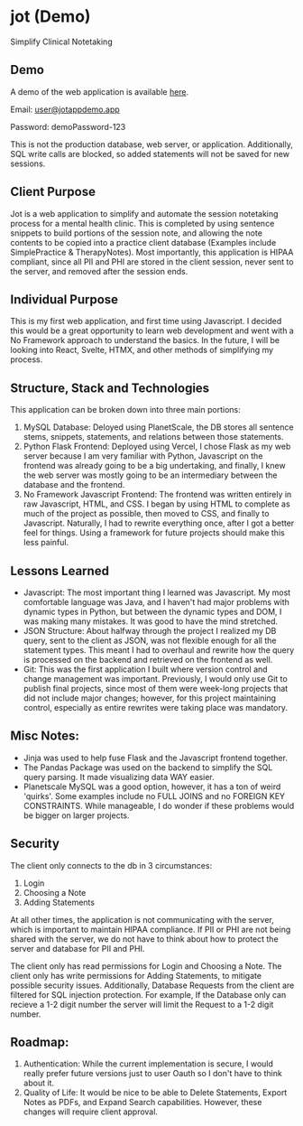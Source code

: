 # jot (Demo)
Simplify Clinical Notetaking

## Demo
A demo of the web application is available [here](https://jotapp-demo.vercel.app/).

Email: user@jotappdemo.app

Password: demoPassword-123

This is not the production database, web server, or application. Additionally, SQL write calls are blocked, so added statements will not be saved for new sessions.

## Client Purpose
Jot is a web application to simplify and automate the session notetaking process for a mental health clinic. This is completed by using sentence snippets to build portions of the session note, and allowing the note contents to be copied into a practice client database (Examples include SimplePractice & TherapyNotes). Most importantly, this application is HIPAA compliant, since all PII and PHI are stored in the client session, never sent to the server, and removed after the session ends.

## Individual Purpose
This is my first web application, and first time using Javascript. I decided this would be a great opportunity to learn web development and went with a No Framework approach to understand the basics. In the future, I will be looking into React, Svelte, HTMX, and other methods of simplifying my process.

## Structure, Stack and Technologies
This application can be broken down into three main portions:
1. MySQL Database: Deloyed using PlanetScale, the DB stores all sentence stems, snippets, statements, and relations between those statements.
2. Python Flask Frontend: Deployed using Vercel, I chose Flask as my web server because I am very familiar with Python, Javascript on the frontend was already going to be a big undertaking, and finally, I knew the web server was mostly going to be an intermediary between the database and the frontend.
3. No Framework Javascript Frontend: The frontend was written entirely in raw Javascript, HTML, and CSS. I began by using HTML to complete as much of the project as possible, then moved to CSS, and finally to Javascript. Naturally, I had to rewrite everything once, after I got a better feel for things. Using a framework for future projects should make this less painful.

## Lessons Learned
- Javascript: The most important thing I learned was Javascript. My most comfortable language was Java, and I haven't had major problems with dynamic types in Python, but between the dynamic types and DOM, I was making many mistakes. It was good to have the mind stretched.
- JSON Structure: About halfway through the project I realized my DB query, sent to the client as JSON, was not flexible enough for all the statement types. This meant I had to overhaul and rewrite how the query is processed on the backend and retrieved on the frontend as well.
- Git: This was the first application I built where version control and change management was important. Previously, I would only use Git to publish final projects, since most of them were week-long projects that did not include major changes; however, for this project maintaining control, especially as entire rewrites were taking place was mandatory.


## Misc Notes:
- Jinja was used to help fuse Flask and the Javascript frontend together.
- The Pandas Package was used on the backend to simplify the SQL query parsing. It made visualizing data WAY easier.
- Planetscale MySQL was a good option, however, it has a ton of weird 'quirks'. Some examples include no FULL JOINS and no FOREIGN KEY CONSTRAINTS. While manageable, I do wonder if these problems would be bigger on larger projects.

## Security
The client only connects to the db in 3 circumstances:
1. Login
2. Choosing a Note
3. Adding Statements

At all other times, the application is not communicating with the server, which is important to maintain HIPAA compliance. If PII or PHI are not being shared with the server, we do not have to think about how to protect the server and database for PII and PHI.

The client only has read permissions for Login and Choosing a Note. The client only has write permissions for Adding Statements, to mitigate possible security issues. Additionally, Database Requests from the client are filtered for SQL injection protection. For example, If the Database only can recieve a 1-2 digit number the server will limit the Request to a 1-2 digit number.

## Roadmap:
1. Authentication: While the current implementation is secure, I would really prefer future versions just to user Oauth so I don't have to think about it.
2. Quality of Life: It would be nice to be able to Delete Statements, Export Notes as PDFs, and Expand Search capabilities. However, these changes will require client approval.
